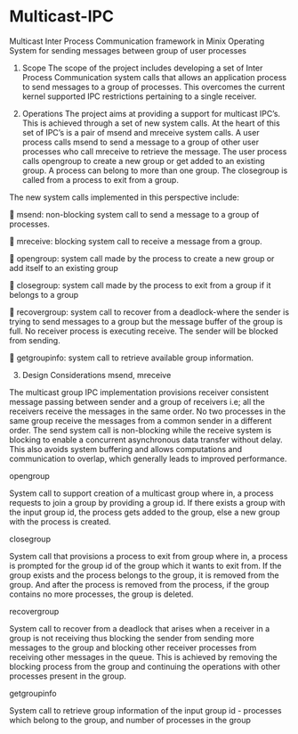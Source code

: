 # Multicast-IPC
Multicast Inter Process Communication framework in Minix Operating System for sending messages between group of user processes

1. Scope
The scope of the project includes developing a set of Inter Process Communication system calls that allows an application process to send messages to a group of processes. This overcomes the current kernel supported IPC restrictions pertaining to a single receiver.

2. Operations
The project aims at providing a support for multicast IPC’s. This is achieved through a set of new system calls. At the heart of this set of IPC’s is a pair of msend and mreceive system calls. A user process calls msend to send a message to a group of other user processes who call mreceive to retrieve the message. The user process calls opengroup to create a new group or get added to an existing group. A process can belong to more than one group. The closegroup is called from a process to exit from a group.

The new system calls implemented in this perspective include:

 msend: non-blocking system call to send a message to a group of processes.

 mreceive: blocking system call to receive a message from a group.

 opengroup: system call made by the process to create a new group or add itself to an existing group

 closegroup: system call made by the process to exit from a group if it belongs to a group

 recovergroup: system call to recover from a deadlock-where the sender is trying to send messages to a group but the message buffer of the group is full. No receiver process is executing receive. The sender will be blocked from sending.

 getgroupinfo: system call to retrieve available group information.

3. Design Considerations
msend, mreceive

The multicast group IPC implementation provisions receiver consistent message passing between sender and a group of receivers i.e; all the receivers receive the messages in the same order. No two processes in the same group receive the messages from a common sender in a different order. The send system call is non-blocking while the receive system is blocking to enable a concurrent asynchronous data transfer without delay. This also avoids system buffering and allows computations and communication to overlap, which generally leads to improved performance.

opengroup

System call to support creation of a multicast group where in, a process requests to join a group by providing a group id. If there exists a group with the input group id, the process gets added to the group, else a new group with the process is created.

closegroup

System call that provisions a process to exit from group where in, a process is prompted for the group id of the group which it wants to exit from. If the group exists and the process belongs to the group, it is removed from the group. And after the process is removed from the process, if the group contains no more processes, the group is deleted.

recovergroup

System call to recover from a deadlock that arises when a receiver in a group is not receiving thus blocking the sender from sending more messages to the group and blocking other receiver processes from receiving other messages in the queue. This is achieved by removing the blocking process from the group and continuing the operations with other processes present in the group.

getgroupinfo

System call to retrieve group information of the input group id - processes which belong to the group, and number of processes in the group
